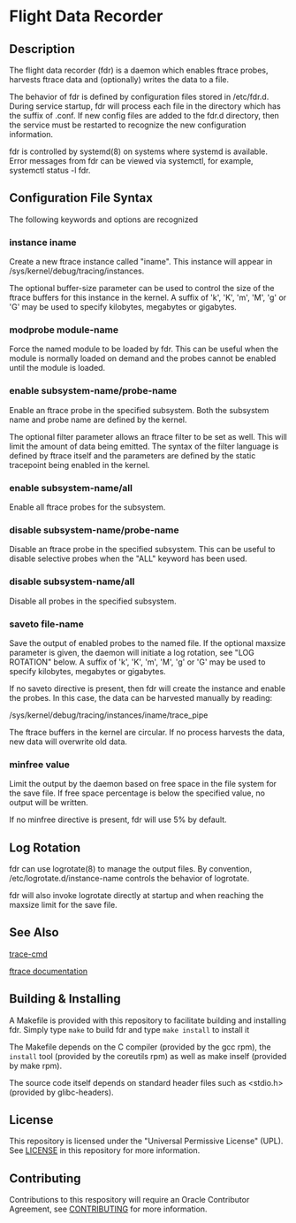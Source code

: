 # Flight Data Recorder

## Description

The flight data recorder (fdr) is a daemon which enables ftrace probes,
harvests ftrace data and (optionally) writes the data to a file.

The behavior of fdr is defined by configuration files stored in
/etc/fdr.d.  During service startup, fdr will process each file in
the directory which has the suffix of .conf.  If new config files
are added to the fdr.d directory, then the service must be restarted
to recognize the new configuration information.

fdr is controlled by systemd(8) on systems where systemd is
available.  Error messages from fdr can be viewed via systemctl,
for example, systemctl status -l fdr.

## Configuration File Syntax

The following keywords and options are recognized

### instance iname

Create a new ftrace instance called "iname".  This instance
will appear in /sys/kernel/debug/tracing/instances.

The optional buffer-size parameter can be used to control
the size of the ftrace buffers for this instance in the
kernel.  A suffix of 'k', 'K', 'm', 'M', 'g' or 'G' may be
used to specify kilobytes, megabytes or gigabytes.

### modprobe module-name

Force the named module to be loaded by fdr.  This can be
useful when the module is normally loaded on demand and
the probes cannot be enabled until the module is loaded.

### enable subsystem-name/probe-name 

Enable an ftrace probe in the specified subsystem.  Both
the subsystem name and probe name are defined by the kernel.

The optional filter parameter allows an ftrace filter to
be set as well.  This will limit the amount of data being
emitted.  The syntax of the filter language is
defined by ftrace itself and the parameters are defined
by the static tracepoint being enabled in the kernel.

### enable subsystem-name/all

Enable all ftrace probes for the subsystem.

### disable subsystem-name/probe-name

Disable an ftrace probe in the specified subsystem.  This
can be useful to disable selective probes when the "ALL"
keyword has been used.

### disable subsystem-name/all

Disable all probes in the specified subsystem.

### saveto file-name 

Save the output of enabled probes to the named file.  If
the optional maxsize parameter is given, the daemon will
initiate a log rotation, see "LOG ROTATION" below.  A suffix
of 'k', 'K', 'm', 'M', 'g' or 'G' may be used to specify
kilobytes, megabytes or gigabytes.

If no saveto directive is present, then fdr will create the
instance and enable the probes.  In this case, the data
can be harvested manually by reading:

/sys/kernel/debug/tracing/instances/iname/trace_pipe

The ftrace buffers in the kernel are circular. If no
process harvests the data, new data will overwrite old data.

### minfree value

Limit the output by the daemon based on free space in the
file system for the save file.  If free space percentage is
below the specified value, no output will be written.

If no minfree directive is present, fdr will use 5% by
default.

## Log Rotation

fdr can use logrotate(8) to manage the output files.  By convention,
/etc/logrotate.d/instance-name controls the behavior of logrotate.

fdr will also invoke logrotate directly at startup and when reaching
the maxsize limit for the save file.

## See Also

[trace-cmd](https://lwn.net/Articles/410200/)

[ftrace documentation](https://www.kernel.org/doc/Documentation/trace/ftrace.txt)

## Building & Installing

A Makefile is provided with this repository to facilitate building
and installing fdr.  Simply type `make` to build fdr and type
`make install` to install it

The Makefile depends on the C compiler (provided by the gcc rpm),
the `install` tool (provided by the coreutils rpm) as well as
make inself (provided by make rpm).

The source code itself depends on standard header files such
as <stdio.h> (provided by glibc-headers).

## License

This repository is licensed under the "Universal Permissive
License" (UPL).  See [LICENSE](/LICENSE) in this repository for
more information.

## Contributing

Contributions to this respository will require an Oracle Contributor
Agreement, see [CONTRIBUTING](/CONTRIBUTING.md) for more information.

